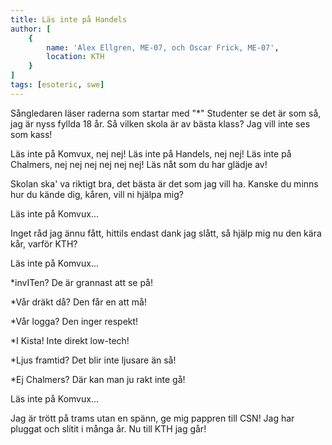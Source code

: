 ```yaml
---
title: Läs inte på Handels
author: [
	{
		name: 'Alex Ellgren, ME-07, och Oscar Frick, ME-07',
		location: KTH
	}
]
tags: [esoteric, swe]
---
```


Sångledaren läser raderna som startar med "\*"
Studenter se det är som så,
jag är nyss fyllda 18 år.
Så vilken skola är av bästa klass?
Jag vill inte ses som kass!

Läs inte på Komvux, nej nej!
Läs inte på Handels, nej nej!
Läs inte på Chalmers,
nej nej nej nej nej nej!
Läs nåt som du har glädje av!

Skolan ska' va riktigt bra,
det bästa är det som jag vill ha.
Kanske du minns hur du kände dig,
kåren, vill ni hjälpa mig?

Läs inte på Komvux...

Inget råd jag ännu fått,
hittils endast dank jag slått,
så hjälp mig nu den kära kår,
varför KTH?

Läs inte på Komvux...

\*invITen?
De är grannast att se på!

\*Vår dräkt då?
Den får en att må!

\*Vår logga?
Den inger respekt!

\*I Kista!
Inte direkt low-tech!

\*Ljus framtid?
Det blir inte ljusare än så!

\*Ej Chalmers?
Där kan man ju rakt inte gå!

Läs inte på Komvux...

Jag är trött på trams utan en spänn,
ge mig pappren till CSN!
Jag har pluggat och slitit i många år.
Nu till KTH jag går!

